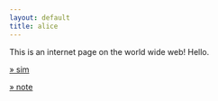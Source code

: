```yaml
---
layout: default
title: alice
---
```


This is an internet page on the world wide web! Hello.

[» sim](/sim/)

[» note](/note/)
